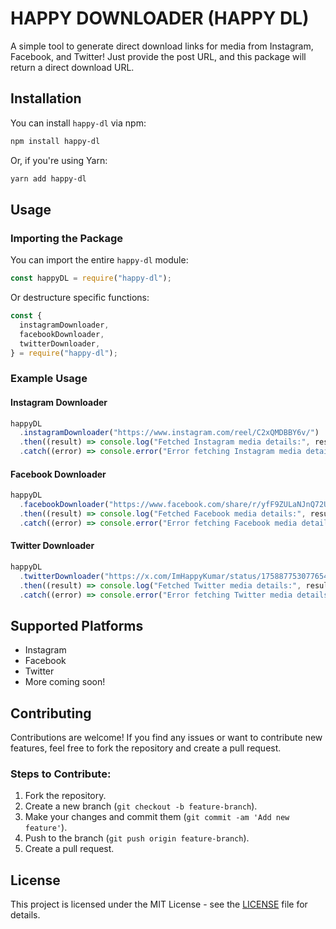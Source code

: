 # HAPPY DOWNLOADER (HAPPY DL)

A simple tool to generate direct download links for media from Instagram, Facebook, and Twitter! Just provide the post URL, and this package will return a direct download URL.

## Installation

You can install `happy-dl` via npm:

```bash
npm install happy-dl
```

Or, if you're using Yarn:

```bash
yarn add happy-dl
```

## Usage

### Importing the Package

You can import the entire `happy-dl` module:

```javascript
const happyDL = require("happy-dl");
```

Or destructure specific functions:

```javascript
const {
  instagramDownloader,
  facebookDownloader,
  twitterDownloader,
} = require("happy-dl");
```

### Example Usage

#### Instagram Downloader

```javascript
happyDL
  .instagramDownloader("https://www.instagram.com/reel/C2xQMDBBY6v/")
  .then((result) => console.log("Fetched Instagram media details:", result))
  .catch((error) => console.error("Error fetching Instagram media details:", error));
```

#### Facebook Downloader

```javascript
happyDL
  .facebookDownloader("https://www.facebook.com/share/r/yfF9ZULaNJnQ72Ur/")
  .then((result) => console.log("Fetched Facebook media details:", result))
  .catch((error) => console.error("Error fetching Facebook media details:", error));
```

#### Twitter Downloader

```javascript
happyDL
  .twitterDownloader("https://x.com/ImHappyKumar/status/1758877530776547450")
  .then((result) => console.log("Fetched Twitter media details:", result))
  .catch((error) => console.error("Error fetching Twitter media details:", error));
```

## Supported Platforms

- Instagram
- Facebook
- Twitter
- More coming soon!

## Contributing

Contributions are welcome! If you find any issues or want to contribute new features, feel free to fork the repository and create a pull request.

### Steps to Contribute:

1. Fork the repository.
2. Create a new branch (`git checkout -b feature-branch`).
3. Make your changes and commit them (`git commit -am 'Add new feature'`).
4. Push to the branch (`git push origin feature-branch`).
5. Create a pull request.

## License

This project is licensed under the MIT License - see the [LICENSE](LICENSE) file for details.
